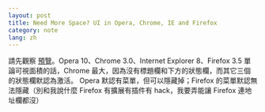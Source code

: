 ```yaml
---
layout: post
title: Need More Space? UI in Opera, Chrome, IE and Firefox
category: note
lang: zh
---
```


<div class=txt>
<p>請先觀察 <a href="{{ site.file }}/ui-in-opera-chrome-ie-and-firefox_large.png">預覽</a>。Opera 10、Chrome 3.0、Internet Explorer 8、Firefox 3.5 單論可視面積的話，Chrome 最大，因為沒有標題欄和下方的狀態欄，而其它三個的狀態欄默認為激活。 Opera 默認有菜單，但可以隱藏掉；Firefox 的菜單默認無法隱藏（別和我說什麼 Firefox 有擴展有插件有 hack，我要弄能讓 Firefox 連地址欄都沒）</p>
</div>